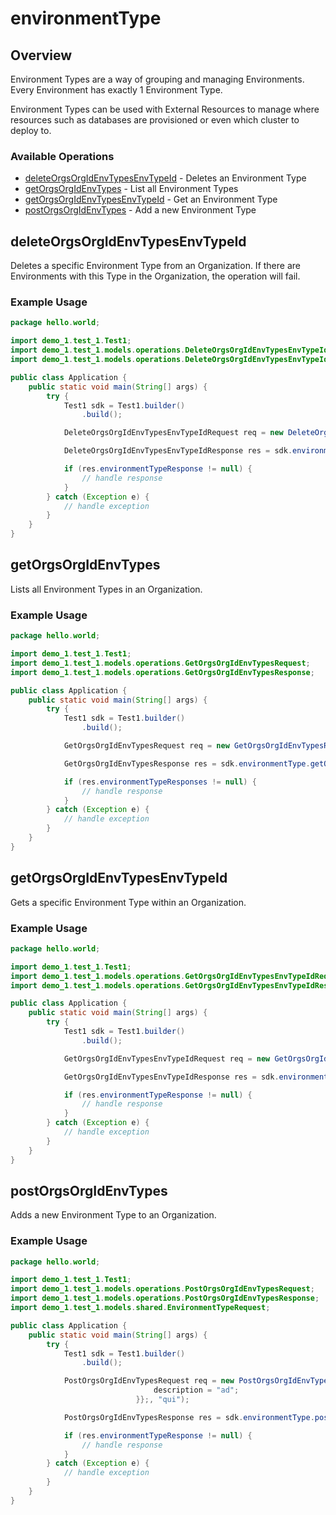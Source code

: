 # environmentType

## Overview

Environment Types are a way of grouping and managing Environments. Every Environment has exactly 1 Environment Type.

Environment Types can be used with External Resources to manage where resources such as databases are provisioned or even which cluster to deploy to.
<SchemaDefinition schemaRef="#/components/schemas/EnvironmentTypeRequest" />


### Available Operations

* [deleteOrgsOrgIdEnvTypesEnvTypeId](#deleteorgsorgidenvtypesenvtypeid) - Deletes an Environment Type
* [getOrgsOrgIdEnvTypes](#getorgsorgidenvtypes) - List all Environment Types
* [getOrgsOrgIdEnvTypesEnvTypeId](#getorgsorgidenvtypesenvtypeid) - Get an Environment Type
* [postOrgsOrgIdEnvTypes](#postorgsorgidenvtypes) - Add a new Environment Type

## deleteOrgsOrgIdEnvTypesEnvTypeId

Deletes a specific Environment Type from an Organization. If there are Environments with this Type in the Organization, the operation will fail.

### Example Usage

```java
package hello.world;

import demo_1.test_1.Test1;
import demo_1.test_1.models.operations.DeleteOrgsOrgIdEnvTypesEnvTypeIdRequest;
import demo_1.test_1.models.operations.DeleteOrgsOrgIdEnvTypesEnvTypeIdResponse;

public class Application {
    public static void main(String[] args) {
        try {
            Test1 sdk = Test1.builder()
                .build();

            DeleteOrgsOrgIdEnvTypesEnvTypeIdRequest req = new DeleteOrgsOrgIdEnvTypesEnvTypeIdRequest("veritatis", "vero");            

            DeleteOrgsOrgIdEnvTypesEnvTypeIdResponse res = sdk.environmentType.deleteOrgsOrgIdEnvTypesEnvTypeId(req);

            if (res.environmentTypeResponse != null) {
                // handle response
            }
        } catch (Exception e) {
            // handle exception
        }
    }
}
```

## getOrgsOrgIdEnvTypes

Lists all Environment Types in an Organization.

### Example Usage

```java
package hello.world;

import demo_1.test_1.Test1;
import demo_1.test_1.models.operations.GetOrgsOrgIdEnvTypesRequest;
import demo_1.test_1.models.operations.GetOrgsOrgIdEnvTypesResponse;

public class Application {
    public static void main(String[] args) {
        try {
            Test1 sdk = Test1.builder()
                .build();

            GetOrgsOrgIdEnvTypesRequest req = new GetOrgsOrgIdEnvTypesRequest("consectetur");            

            GetOrgsOrgIdEnvTypesResponse res = sdk.environmentType.getOrgsOrgIdEnvTypes(req);

            if (res.environmentTypeResponses != null) {
                // handle response
            }
        } catch (Exception e) {
            // handle exception
        }
    }
}
```

## getOrgsOrgIdEnvTypesEnvTypeId

Gets a specific Environment Type within an Organization.

### Example Usage

```java
package hello.world;

import demo_1.test_1.Test1;
import demo_1.test_1.models.operations.GetOrgsOrgIdEnvTypesEnvTypeIdRequest;
import demo_1.test_1.models.operations.GetOrgsOrgIdEnvTypesEnvTypeIdResponse;

public class Application {
    public static void main(String[] args) {
        try {
            Test1 sdk = Test1.builder()
                .build();

            GetOrgsOrgIdEnvTypesEnvTypeIdRequest req = new GetOrgsOrgIdEnvTypesEnvTypeIdRequest("vitae", "inventore");            

            GetOrgsOrgIdEnvTypesEnvTypeIdResponse res = sdk.environmentType.getOrgsOrgIdEnvTypesEnvTypeId(req);

            if (res.environmentTypeResponse != null) {
                // handle response
            }
        } catch (Exception e) {
            // handle exception
        }
    }
}
```

## postOrgsOrgIdEnvTypes

Adds a new Environment Type to an Organization.

### Example Usage

```java
package hello.world;

import demo_1.test_1.Test1;
import demo_1.test_1.models.operations.PostOrgsOrgIdEnvTypesRequest;
import demo_1.test_1.models.operations.PostOrgsOrgIdEnvTypesResponse;
import demo_1.test_1.models.shared.EnvironmentTypeRequest;

public class Application {
    public static void main(String[] args) {
        try {
            Test1 sdk = Test1.builder()
                .build();

            PostOrgsOrgIdEnvTypesRequest req = new PostOrgsOrgIdEnvTypesRequest(                new EnvironmentTypeRequest("dolorem") {{
                                description = "ad";
                            }};, "qui");            

            PostOrgsOrgIdEnvTypesResponse res = sdk.environmentType.postOrgsOrgIdEnvTypes(req);

            if (res.environmentTypeResponse != null) {
                // handle response
            }
        } catch (Exception e) {
            // handle exception
        }
    }
}
```
